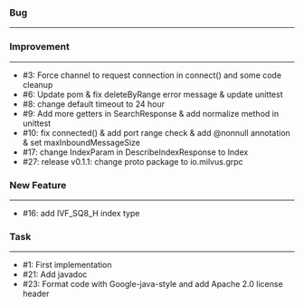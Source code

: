 ### Bug
---
    
### Improvement
---
- \#3: Force channel to request connection in connect()  and some code cleanup
- \#6: Update pom & fix deleteByRange error message & update unittest
- \#8: change default timeout to 24 hour
- \#9: Add more getters in SearchResponse & add normalize method in unittest
- \#10: fix connected() & add port range check & add @nonnull annotation & set maxInboundMessageSize
- \#17: change IndexParam in DescribeIndexResponse to Index
- \#27: release v0.1.1: change proto package to io.milvus.grpc
    
### New Feature
---
- \#16: add IVF_SQ8_H index type

### Task
---
- \#1: First implementation
- \#21: Add javadoc
- \#23: Format code with Google-java-style and add Apache 2.0 license header
